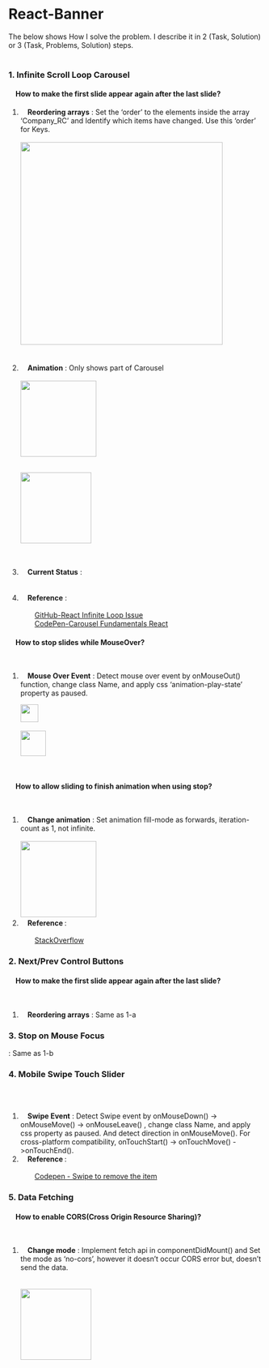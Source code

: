 # React-Banner
The below shows How I solve the problem. I describe it in 2 (Task, Solution) or 3 (Task, Problems, Solution) steps.</br></br>
<h3>1. Infinite Scroll Loop Carousel</h3>
<h4>&emsp;How to make the first slide appear again after the last slide?</h4>
<ol>  
<li>&emsp;<strong>Reordering arrays</strong> : Set the ‘order’ to the elements inside the array ‘Company_RC’ and Identify which items have changed. Use this ‘order’ for Keys.<br/><br/>
<img src="https://user-images.githubusercontent.com/6896920/61291280-0f842000-a809-11e9-9537-cd8d7623d287.png" height="400px"></img>

</li></br></br>
<li>&emsp;<strong>Animation</strong> : Only shows part of Carousel<br/><br/>
<img src="https://user-images.githubusercontent.com/6896920/61291468-8de0c200-a809-11e9-9d08-a080f401bc24.png" height="150px"></img><br/><br/>

<img src="https://user-images.githubusercontent.com/6896920/61291541-b9fc4300-a809-11e9-87ee-1362afa50592.png" height="140px"></img>
</li></br></br>
<li>&emsp;<strong>Current Status</strong>  : </li></br></br>
<li>&emsp;<strong>Reference</strong>  : </br></br>
&emsp;&emsp;<a target="_blank" href="https://github.com/express-labs/pure-react-carousel/issues/60">GitHub-React Infinite Loop Issue</a></br>
&emsp;&emsp;<a target="_blank" href="https://codepen.io/MattPeck/pen/pZbWjN?editors=0010">CodePen-Carousel Fundamentals React</a>
</li>
</ol>

<h4>&emsp;How to stop slides while MouseOver?</h4></br>
<ol>
<li>&emsp;<strong>Mouse Over Event</strong> : Detect mouse over event by onMouseOut() function, change class Name, and apply css ‘animation-play-state’ property as paused. 
	
<img src="https://user-images.githubusercontent.com/6896920/61291612-f2038600-a809-11e9-9524-8a75d17383e1.png" height="35px"></img><br/><br/>
<img src="https://user-images.githubusercontent.com/6896920/61291682-25461500-a80a-11e9-9e46-b7b02f5fc37b.png" height="50px"></img>
</li></br>
</ol>
<h4>&emsp;How to allow sliding to finish animation when using stop?</h4></br>
<ol>
<li>&emsp;<strong>Change animation</strong> : Set animation fill-mode as forwards, iteration-count as 1, not infinite.<br/><br/>
<img src="https://user-images.githubusercontent.com/6896920/61291800-7a822680-a80a-11e9-9406-5dadac6a2560.png" height="150px"></img>	
</li>
<li>&emsp;<strong>Reference </strong>  : </br></br>
&emsp;&emsp;<a target="_blank" href="https://stackoverflow.com/questions/25314215/how-to-allow-slidedown-and-slideup-to-finish-animation-when-using-stop">StackOverflow</a></li>
</ol>
<h3>2. Next/Prev Control Buttons</h3>
<h4>&emsp;How to make the first slide appear again after the last slide?</h4></br>
<ol>
	<li>&emsp;<strong>Reordering arrays</strong> : Same as 1-a </li>
</ol>
<h3>3. Stop on Mouse Focus</h3> : Same as 1-b	
<h3>4. Mobile Swipe Touch Slider</h3> <br/><br/>
<ol>
<li>&emsp;<strong>Swipe Event</strong> : Detect Swipe event by onMouseDown() -> onMouseMove() -> onMouseLeave() , change class Name, and apply css property as paused. And detect direction in onMouseMove(). For cross-platform compatibility, onTouchStart() -> onTouchMove() ->onTouchEnd().</li>

		
<li>&emsp;<strong>Reference  </strong>:</br></br>
&emsp;&emsp;<a target="_blank" href="https://codepen.io/swingthing/pen/ZBGBJb/">Codepen - Swipe to remove the item</a></li>
</ol>
<h3>5. Data Fetching</h3>
<h4>&emsp;How to enable CORS(Cross Origin Resource Sharing)?</h4></br>
<ol>
<li>&emsp;<strong>Change mode</strong> : Implement fetch api in componentDidMount() and Set the mode as ‘no-cors’, however it doesn’t occur CORS error but, doesn’t send the data.</li><br/><br/>
<img src="https://user-images.githubusercontent.com/6896920/61291799-7a822680-a80a-11e9-98b8-147c0db2a277.png" height="140px"></img>	
	
</ol>


